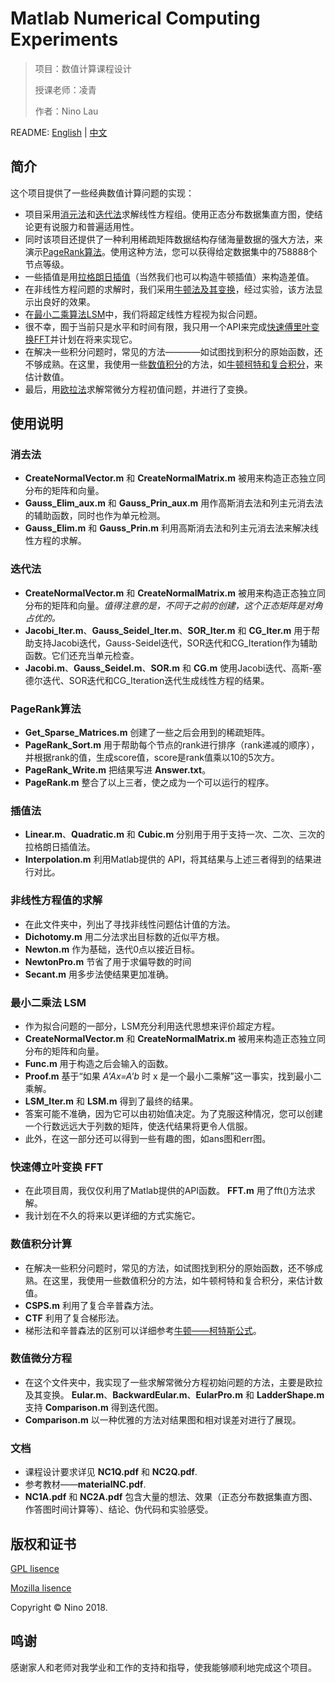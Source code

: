 # Matlab Numerical Computing Experiments

> 项目：数值计算课程设计 
> 
> 授课老师：凌青
> 
> 作者：Nino Lau

README: [English](https://github.com/LovelyBuggies/Matlab_NumericalComputing_Experiments/blob/master/README.md) | [中文](https://github.com/LovelyBuggies/Matlab_NumericalComputing_Experiments/blob/master/README_zh.md)


## 简介

这个项目提供了一些经典数值计算问题的实现：

* 项目采用[消元法](https://github.com/LovelyBuggies/Matlab_NumericalComputing_Experiments/tree/master/Elimination)和[迭代法](https://github.com/LovelyBuggies/Matlab_NumericalComputing_Experiments/tree/master/Iteration)求解线性方程组。使用正态分布数据集直方图，使结论更有说服力和普遍适用性。
* 同时该项目还提供了一种利用稀疏矩阵数据结构存储海量数据的强大方法，来演示[PageRank算法](https://github.com/LovelyBuggies/Matlab_NumericalComputing_Experiments/tree/master/PageRank)。使用这种方法，您可以获得给定数据集中的758888个节点等级。
* 一些插值是用[拉格朗日插值](https://github.com/LovelyBuggies/Matlab_NumericalComputing_Experiments/tree/master/PageRank)（当然我们也可以构造牛顿插值）来构造差值。
* 在非线性方程问题的求解时，我们采用[牛顿法及其变换](https://github.com/LovelyBuggies/Matlab_NumericalComputing_Experiments/tree/master/SqrtRoot)，经过实验，该方法显示出良好的效果。
* 在[最小二乘算法LSM](https://github.com/LovelyBuggies/Matlab_NumericalComputing_Experiments/tree/master/LSM)中，我们将超定线性方程视为拟合问题。
* 很不幸，囿于当前只是水平和时间有限，我只用一个API来完成[快速傅里叶变换FFT](https://github.com/LovelyBuggies/Matlab_NumericalComputing_Experiments/tree/master/FFT)并计划在将来实现它。
* 在解决一些积分问题时，常见的方法————如试图找到积分的原始函数，还不够成熟。在这里，我使用一些[数值积分](https://github.com/LovelyBuggies/Matlab_NumericalComputing_Experiments/tree/master/IntegralCal)的方法，如[牛顿柯特和复合积分](https://github.com/LovelyBuggies/Matlab_NumericalComputing_Experiments/tree/master/IntegralCal)，来估计数值。
* 最后，用[欧拉法](https://github.com/LovelyBuggies/Matlab_NumericalComputing_Experiments/tree/master/DiffEquation)求解常微分方程初值问题，并进行了变换。


## 使用说明

### 消去法

* **CreateNormalVector.m** 和 **CreateNormalMatrix.m** 被用来构造正态独立同分布的矩阵和向量。
*  **Gauss_Elim_aux.m** 和 **Gauss_Prin_aux.m** 用作高斯消去法和列主元消去法的辅助函数，同时也作为单元检测。
* **Gauss_Elim.m** 和 **Gauss_Prin.m** 利用高斯消去法和列主元消去法来解决线性方程的求解。

### 迭代法

* **CreateNormalVector.m** 和 **CreateNormalMatrix.m** 被用来构造正态独立同分布的矩阵和向量。*值得注意的是，不同于之前的创建，这个正态矩阵是对角占优的。*
* **Jacobi_Iter.m**、**Gauss_Seidel_Iter.m**、**SOR_Iter.m** 和 **CG_Iter.m** 用于帮助支持Jacobi迭代，Gauss-Seidel迭代，SOR迭代和CG_Iteration作为辅助函数。它们还充当单元检查。
* **Jacobi.m**、**Gauss_Seidel.m**、**SOR.m** 和 **CG.m** 使用Jacobi迭代、高斯-塞德尔迭代、SOR迭代和CG_Iteration迭代生成线性方程的结果。

### PageRank算法

* **Get_Sparse_Matrices.m** 创建了一些之后会用到的稀疏矩阵。
* **PageRank_Sort.m** 用于帮助每个节点的rank进行排序（rank递减的顺序），并根据rank的值，生成score值，score是rank值乘以10的5次方。
* **PageRank_Write.m** 把结果写进 **Answer.txt**。
* **PageRank.m** 整合了以上三者，使之成为一个可以运行的程序。

### 插值法

* **Linear.m**、**Quadratic.m** 和 **Cubic.m** 分别用于用于支持一次、二次、三次的拉格朗日插值法。
* **Interpolation.m** 利用Matlab提供的 API，将其结果与上述三者得到的结果进行对比。

### 非线性方程值的求解

* 在此文件夹中，列出了寻找非线性问题估计值的方法。
* **Dichotomy.m** 用二分法求出目标数的近似平方根。
* **Newton.m** 作为基础，迭代0点以接近目标。
* **NewtonPro.m** 节省了用于求偏导数的时间
* **Secant.m** 用多步法使结果更加准确。

### 最小二乘法 LSM

* 作为拟合问题的一部分，LSM充分利用迭代思想来评价超定方程。
* **CreateNormalVector.m** 和 **CreateNormalMatrix.m** 被用来构造正态独立同分布的矩阵和向量。
* **Func.m** 用于构造之后会输入的函数。
* **Proof.m** 基于“如果 *A'Ax=A'b* 时 x 是一个最小二乘解”这一事实，找到最小二乘解。
* **LSM_Iter.m** 和 **LSM.m** 得到了最终的结果。
* 答案可能不准确，因为它可以由初始值决定。为了克服这种情况，您可以创建一个行数远远大于列数的矩阵，使迭代结果将更令人信服。
* 此外，在这一部分还可以得到一些有趣的图，如ans图和err图。

### 快速傅立叶变换 FFT

* 在此项目周，我仅仅利用了Matlab提供的API函数。 **FFT.m** 用了fft()方法求解。
* 我计划在不久的将来以更详细的方式实施它。

### 数值积分计算

* 在解决一些积分问题时，常见的方法，如试图找到积分的原始函数，还不够成熟。在这里，我使用一些数值积分的方法，如牛顿柯特和复合积分，来估计数值。
* **CSPS.m** 利用了复合辛普森方法。
*  **CTF** 利用了复合梯形法。
*  梯形法和辛普森法的区别可以详细参考[牛顿——柯特斯公式](https://en.wikipedia.org/wiki/Newton–Cotes_formulas)。

### 数值微分方程

* 在这个文件夹中，我实现了一些求解常微分方程初始问题的方法，主要是欧拉及其变换。 **Eular.m**、**BackwardEular.m**、**EularPro.m** 和 **LadderShape.m** 支持 **Comparison.m** 得到迭代图。
* **Comparison.m** 以一种优雅的方法对结果图和相对误差对进行了展现。
 
### 文档

* 课程设计要求详见 **NC1Q.pdf** 和 **NC2Q.pdf**.
* 参考教材——**materialNC.pdf**.
* **NC1A.pdf** 和 **NC2A.pdf** 包含大量的想法、效果（正态分布数据集直方图、作答图时间计算等）、结论、伪代码和实验感受。


## 版权和证书

[GPL lisence](http://www.gnu.org/licenses/gpl.html)

[Mozilla lisence](https://www.mozilla.org/en-US/MPL/)

Copyright © Nino 2018.


## 鸣谢

感谢家人和老师对我学业和工作的支持和指导，使我能够顺利地完成这个项目。





